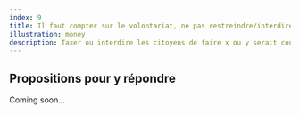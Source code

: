 ```yaml
---
index: 9
title: Il faut compter sur le volontariat, ne pas restreindre/interdire
illustration: money
description: Taxer ou interdire les citoyens de faire x ou y serait contreproductif, ils changeront grâce au bon sens, sur la base du volontariat.
---
```


## Propositions pour y répondre

Coming soon...